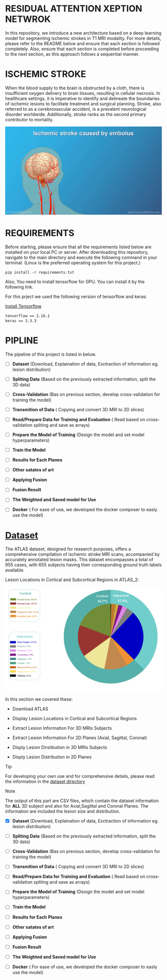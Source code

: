 # RESIDUAL ATTENTION XEPTION NETWROK
In this repository, we introduce a new architecture based on a deep learning model for segmenting ischemic strokes in T1 MRI modality.
 For more details, please refer to the README below and ensure that each section is followed completely. Also, ensure that each section is 
 completed before proceeding to the next section, as this approach follows a sequential manner.


# ISCHEMIC STROKE

When the blood supply to the brain is obstructed by a cloth, there is insufficient oxygen delivery to brain tissues, resulting in cellular necrosis. 
 In healthcare settings, it is imperative to identify and delineate the boundaries of ischemic lesions to facilitate treatment and surgical planning. 
 Stroke, also referred to as a cerebrovascular accident, is a prevalent neurological disorder worldwide. Additionally, stroke ranks as the second primary contributor to mortality. 

![ggg](./figures/ischemic.gif)

# REQUIREMENTS 

 Before starting, please ensure that all the requirements listed below are installed on your local PC or server.
 After downloading this repository, navigate to the main directory and execute the following command in your terminal. (Linux is the preferred operating system for this project.)


```
pip install -r requirements.txt

```
Also, You need to install tensorflow for GPU. You can install it by the following link.


For this prject we used the following version of tensorflow and keras:

[Install Tensorflow](https://www.tensorflow.org/install/pip)


```
tensorflow == 2.16.1
keras == 3.3.3 
```

# PIPLINE 

The pipeline of this project is listed in below.

 
- [ ] **Dataset** (Download, Explaination of data, Exctraction of information eg. lesion distribution)

- [ ] **Spliting Data** (Based on the previously extracted information, split the 3D data)

- [ ] **Cross-Validation** (Bas on previous section, develop cross-validation for training the model)

- [ ] **Transmition of Data** ( Copying and convert 3D MRI to 2D slices)

- [ ] **Read/Prepare Data for Training and Evaluation** ( Read based on cross-validation spliting and save as arrays)

- [ ] **Prepare the Model of Training** (Design the model and set model hyperparameters)

- [ ] **Train the Model** 

- [ ] **Results for Each Planes**

- [ ] **Other satates of art** 

- [ ] **Applying Fusion** 

- [ ] **Fusion Result**

- [ ] **The Weighted and Saved model for Use** 

- [ ] **Docker** ( For ease of use, we developed the docker composer to easly use the model) 


# [Dataset](./Dataset)

The ATLAS dataset, designed for research purposes, offers a comprehensive compilation of ischemic stroke MRI scans, accompanied by accurately annotated lesion masks.
 This dataset encompasses a total of 955 cases, with 655 subjects having their corresponding ground truth labels available.

Lesion Locations in Cortical and Subcortical Regions in ATLAS_2:



![Figure](./Dataset/figures/cortical_subcortical_distribution.png)





 
In this section we covered these: 

+ Download ATLAS 

+ Display Lesion Locations in Cortical and Subcortical Regions

+ Extract Lesion Information For 3D MRIs Subjects

+ Extract Lesion Information For 2D Planes (Axial, Sagittal, Coronal)

+ Disply Lesion Dirstibution in 3D MRIs Subjects

+ Disply Lesion Distribution in 2D Planes


> [!TIP]
> For developing your own use and for comprehensive details, please read the information in the [dataset directory](./Dataset)


> [!NOTE]
>  The output of this part are CSV files, which contain the dataset information for **ALL** 3D subject and also for Axial,Sagittal and Coronal Planes.
>   The information are included the lesion size and distribution.



- [x] **Dataset** (Download, Explaination of data, Exctraction of information eg. lesion distribution)

- [ ] **Spliting Data** (Based on the previously extracted information, split the 3D data)                  

- [ ] **Cross-Validation** (Bas on previous section, develop cross-validation for training the model)

- [ ] **Transmition of Data** ( Copying and convert 3D MRI to 2D slices)

- [ ] **Read/Prepare Data for Training and Evaluation** ( Read based on cross-validation spliting and save as arrays)

- [ ] **Prepare the Model of Training** (Design the model and set model hyperparameters)

- [ ] **Train the Model**

- [ ] **Results for Each Planes**

- [ ] **Other satates of art**

- [ ] **Applying Fusion**

- [ ] **Fusion Result**

- [ ] **The Weighted and Saved model for Use**

- [ ] **Docker** ( For ease of use, we developed the docker composer to easly use the model)

